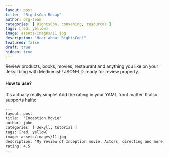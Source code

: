 ```yaml
---
layout: post
title:  "RightsCon Recap"
author: org-team
categories: [ RightsCon, convening, resources ]
tags: [red, yellow]
image: assets/images/11.jpg
description: "Hear about RightsCon!"
featured: false
draft: true
hidden: true
---
```


Review products, books, movies, restaurant and anything you like on your Jekyll blog with Mediumish! JSON-LD ready for review property.

#### How to use?

It's actually really simple! Add the rating in your YAML front matter. It also supports halfs:

```html
---
layout: post
title:  "Inception Movie"
author: john
categories: [ Jekyll, tutorial ]
tags: [red, yellow]
image: assets/images/11.jpg
description: "My review of Inception movie. Actors, directing and more."
rating: 4.5
---
```
